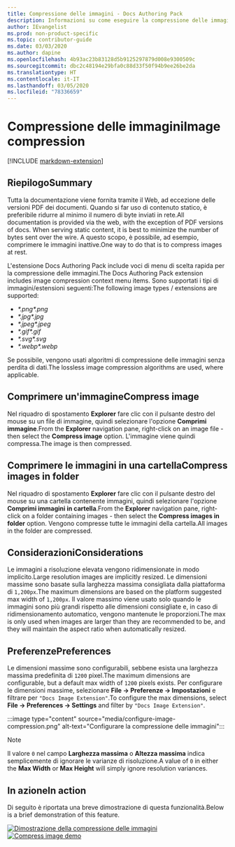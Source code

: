 ```yaml
---
title: Compressione delle immagini - Docs Authoring Pack
description: Informazioni su come eseguire la compressione delle immagini con Docs Authoring Pack, estensione di Visual Studio Code.
author: IEvangelist
ms.prod: non-product-specific
ms.topic: contributor-guide
ms.date: 03/03/2020
ms.author: dapine
ms.openlocfilehash: 4b93ac23b83128d5b9125297879d008e9300509c
ms.sourcegitcommit: dbc2c48194e29bfa0c88d33f50f94b9ee26be2da
ms.translationtype: HT
ms.contentlocale: it-IT
ms.lasthandoff: 03/05/2020
ms.locfileid: "78336659"
---
```

# <a name="image-compression"></a><span data-ttu-id="5375a-103">Compressione delle immagini</span><span class="sxs-lookup"><span data-stu-id="5375a-103">Image compression</span></span>

[!INCLUDE [markdown-extension](includes/image-extension.md)]

## <a name="summary"></a><span data-ttu-id="5375a-104">Riepilogo</span><span class="sxs-lookup"><span data-stu-id="5375a-104">Summary</span></span>

<span data-ttu-id="5375a-105">Tutta la documentazione viene fornita tramite il Web, ad eccezione delle versioni PDF dei documenti. Quando si far uso di contenuto statico, è preferibile ridurre al minimo il numero di byte inviati in rete.</span><span class="sxs-lookup"><span data-stu-id="5375a-105">All documentation is provided via the web, with the exception of PDF versions of docs. When serving static content, it is best to minimize the number of bytes sent over the wire.</span></span> <span data-ttu-id="5375a-106">A questo scopo, è possibile, ad esempio, comprimere le immagini inattive.</span><span class="sxs-lookup"><span data-stu-id="5375a-106">One way to do that is to compress images at rest.</span></span>

<span data-ttu-id="5375a-107">L'estensione Docs Authoring Pack include voci di menu di scelta rapida per la compressione delle immagini.</span><span class="sxs-lookup"><span data-stu-id="5375a-107">The Docs Authoring Pack extension includes image compression context menu items.</span></span> <span data-ttu-id="5375a-108">Sono supportati i tipi di immagini/estensioni seguenti:</span><span class="sxs-lookup"><span data-stu-id="5375a-108">The following image types / extensions are supported:</span></span>

* <span data-ttu-id="5375a-109">*\*.png*</span><span class="sxs-lookup"><span data-stu-id="5375a-109">*\*.png*</span></span>
* <span data-ttu-id="5375a-110">*\*.jpg*</span><span class="sxs-lookup"><span data-stu-id="5375a-110">*\*.jpg*</span></span>
* <span data-ttu-id="5375a-111">*\*.jpeg*</span><span class="sxs-lookup"><span data-stu-id="5375a-111">*\*.jpeg*</span></span>
* <span data-ttu-id="5375a-112">*\*.gif*</span><span class="sxs-lookup"><span data-stu-id="5375a-112">*\*.gif*</span></span>
* <span data-ttu-id="5375a-113">*\*.svg*</span><span class="sxs-lookup"><span data-stu-id="5375a-113">*\*.svg*</span></span>
* <span data-ttu-id="5375a-114">*\*.webp*</span><span class="sxs-lookup"><span data-stu-id="5375a-114">*\*.webp*</span></span>

<span data-ttu-id="5375a-115">Se possibile, vengono usati algoritmi di compressione delle immagini senza perdita di dati.</span><span class="sxs-lookup"><span data-stu-id="5375a-115">The lossless image compression algorithms are used, where applicable.</span></span>

## <a name="compress-image"></a><span data-ttu-id="5375a-116">Comprimere un'immagine</span><span class="sxs-lookup"><span data-stu-id="5375a-116">Compress image</span></span>

<span data-ttu-id="5375a-117">Nel riquadro di spostamento **Explorer** fare clic con il pulsante destro del mouse su un file di immagine, quindi selezionare l'opzione **Comprimi immagine**.</span><span class="sxs-lookup"><span data-stu-id="5375a-117">From the **Explorer** navigation pane, right-click on an image file - then select the **Compress image** option.</span></span> <span data-ttu-id="5375a-118">L'immagine viene quindi compressa.</span><span class="sxs-lookup"><span data-stu-id="5375a-118">The image is then compressed.</span></span>

## <a name="compress-images-in-folder"></a><span data-ttu-id="5375a-119">Comprimere le immagini in una cartella</span><span class="sxs-lookup"><span data-stu-id="5375a-119">Compress images in folder</span></span>

<span data-ttu-id="5375a-120">Nel riquadro di spostamento **Explorer** fare clic con il pulsante destro del mouse su una cartella contenente immagini, quindi selezionare l'opzione **Comprimi immagini in cartella**.</span><span class="sxs-lookup"><span data-stu-id="5375a-120">From the **Explorer** navigation pane, right-click on a folder containing images - then select the **Compress images in folder** option.</span></span> <span data-ttu-id="5375a-121">Vengono compresse tutte le immagini della cartella.</span><span class="sxs-lookup"><span data-stu-id="5375a-121">All images in the folder are compressed.</span></span>

## <a name="considerations"></a><span data-ttu-id="5375a-122">Considerazioni</span><span class="sxs-lookup"><span data-stu-id="5375a-122">Considerations</span></span>

<span data-ttu-id="5375a-123">Le immagini a risoluzione elevata vengono ridimensionate in modo implicito.</span><span class="sxs-lookup"><span data-stu-id="5375a-123">Large resolution images are implicitly resized.</span></span> <span data-ttu-id="5375a-124">Le dimensioni massime sono basate sulla larghezza massima consigliata dalla piattaforma di `1,200px`.</span><span class="sxs-lookup"><span data-stu-id="5375a-124">The maximum dimensions are based on the platform suggested max width of `1,200px`.</span></span> <span data-ttu-id="5375a-125">Il valore massimo viene usato solo quando le immagini sono più grandi rispetto alle dimensioni consigliate e, in caso di ridimensionamento automatico, vengono mantenute le proporzioni.</span><span class="sxs-lookup"><span data-stu-id="5375a-125">The max is only used when images are larger than they are recommended to be, and they will maintain the aspect ratio when automatically resized.</span></span>

## <a name="preferences"></a><span data-ttu-id="5375a-126">Preferenze</span><span class="sxs-lookup"><span data-stu-id="5375a-126">Preferences</span></span>

<span data-ttu-id="5375a-127">Le dimensioni massime sono configurabili, sebbene esista una larghezza massima predefinita di `1200` pixel.</span><span class="sxs-lookup"><span data-stu-id="5375a-127">The maximum dimensions are configurable, but a default max width of `1200` pixels exists.</span></span> <span data-ttu-id="5375a-128">Per configurare le dimensioni massime, selezionare **File -> Preferenze -> Impostazioni** e filtrare per `"Docs Image Extension"`.</span><span class="sxs-lookup"><span data-stu-id="5375a-128">To configure the max dimensions, select **File -> Preferences -> Settings** and filter by `"Docs Image Extension"`.</span></span>

:::image type="content" source="media/configure-image-compression.png" alt-text="Configurare la compressione delle immagini":::

> [!NOTE]
> <span data-ttu-id="5375a-130">Il valore `0` nel campo **Larghezza massima** o **Altezza massima** indica semplicemente di ignorare le varianze di risoluzione.</span><span class="sxs-lookup"><span data-stu-id="5375a-130">A value of `0` in either the **Max Width** or **Max Height** will simply ignore resolution variances.</span></span>

## <a name="in-action"></a><span data-ttu-id="5375a-131">In azione</span><span class="sxs-lookup"><span data-stu-id="5375a-131">In action</span></span>

<span data-ttu-id="5375a-132">Di seguito è riportata una breve dimostrazione di questa funzionalità.</span><span class="sxs-lookup"><span data-stu-id="5375a-132">Below is a brief demonstration of this feature.</span></span>

<span data-ttu-id="5375a-133">[![Dimostrazione della compressione delle immagini](media/compress-image.gif)](media/compress-image.gif#lightbox)</span><span class="sxs-lookup"><span data-stu-id="5375a-133">[![Compress image demo](media/compress-image.gif)](media/compress-image.gif#lightbox)</span></span>

